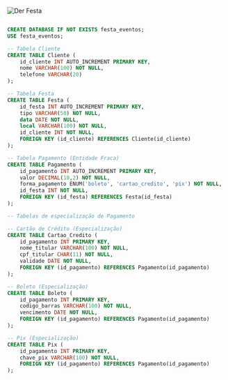 ![Der Festa](https://private-user-images.githubusercontent.com/125823124/451619232-d99899ba-04d7-48ca-9a73-21a89a438d8f.png?jwt=eyJhbGciOiJIUzI1NiIsInR5cCI6IkpXVCJ9.eyJpc3MiOiJnaXRodWIuY29tIiwiYXVkIjoicmF3LmdpdGh1YnVzZXJjb250ZW50LmNvbSIsImtleSI6ImtleTUiLCJleHAiOjE3NDkwODA0ODEsIm5iZiI6MTc0OTA4MDE4MSwicGF0aCI6Ii8xMjU4MjMxMjQvNDUxNjE5MjMyLWQ5OTg5OWJhLTA0ZDctNDhjYS05YTczLTIxYTg5YTQzOGQ4Zi5wbmc_WC1BbXotQWxnb3JpdGhtPUFXUzQtSE1BQy1TSEEyNTYmWC1BbXotQ3JlZGVudGlhbD1BS0lBVkNPRFlMU0E1M1BRSzRaQSUyRjIwMjUwNjA0JTJGdXMtZWFzdC0xJTJGczMlMkZhd3M0X3JlcXVlc3QmWC1BbXotRGF0ZT0yMDI1MDYwNFQyMzM2MjFaJlgtQW16LUV4cGlyZXM9MzAwJlgtQW16LVNpZ25hdHVyZT1iMzQxMjc5ZGNiMzk2YjljZmM3YWZjYjk0NzE3MmE2OTA4YzRjMTY3NjBiZTg0Yzk2N2MxMWUzNDMxYmRmNGNhJlgtQW16LVNpZ25lZEhlYWRlcnM9aG9zdCJ9.WDgLfEg_DRBhGRumzo_Wcpbq-_3AGPMRyweFxMLe6BQ)


``` sql

CREATE DATABASE IF NOT EXISTS festa_eventos;
USE festa_eventos;

-- Tabela Cliente
CREATE TABLE Cliente (
    id_cliente INT AUTO_INCREMENT PRIMARY KEY,
    nome VARCHAR(100) NOT NULL,
    telefone VARCHAR(20)
);

-- Tabela Festa
CREATE TABLE Festa (
    id_festa INT AUTO_INCREMENT PRIMARY KEY,
    tipo VARCHAR(50) NOT NULL,
    data DATE NOT NULL,
    local VARCHAR(100) NOT NULL,
    id_cliente INT NOT NULL,
    FOREIGN KEY (id_cliente) REFERENCES Cliente(id_cliente)
);

-- Tabela Pagamento (Entidade Fraca)
CREATE TABLE Pagamento (
    id_pagamento INT AUTO_INCREMENT PRIMARY KEY,
    valor DECIMAL(10,2) NOT NULL,
    forma_pagamento ENUM('boleto', 'cartao_credito', 'pix') NOT NULL,
    id_festa INT NOT NULL,
    FOREIGN KEY (id_festa) REFERENCES Festa(id_festa)
);

-- Tabelas de especialização de Pagamento

-- Cartão de Crédito (Especialização)
CREATE TABLE Cartao_Credito (
    id_pagamento INT PRIMARY KEY,
    nome_titular VARCHAR(100) NOT NULL,
    cpf_titular CHAR(11) NOT NULL,
    validade DATE NOT NULL,
    FOREIGN KEY (id_pagamento) REFERENCES Pagamento(id_pagamento)
);

-- Boleto (Especialização)
CREATE TABLE Boleto (
    id_pagamento INT PRIMARY KEY,
    codigo_barras VARCHAR(100) NOT NULL,
    vencimento DATE NOT NULL,
    FOREIGN KEY (id_pagamento) REFERENCES Pagamento(id_pagamento)
);

-- Pix (Especialização)
CREATE TABLE Pix (
    id_pagamento INT PRIMARY KEY,
    chave_pix VARCHAR(100) NOT NULL,
    FOREIGN KEY (id_pagamento) REFERENCES Pagamento(id_pagamento)
);
```
